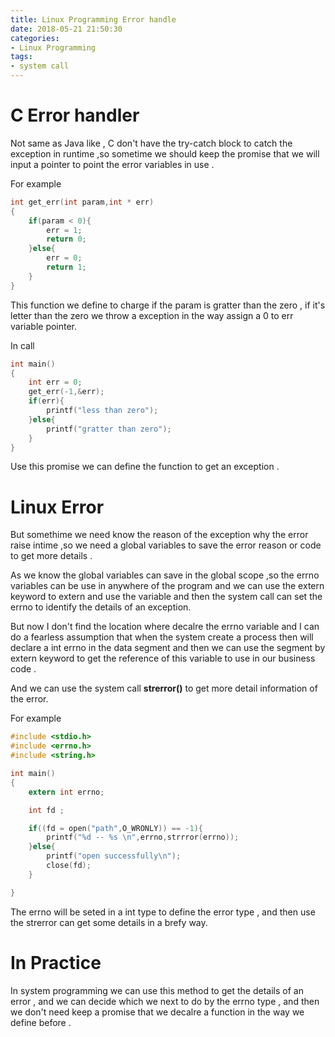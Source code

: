 ```yaml
---
title: Linux Programming Error handle
date: 2018-05-21 21:50:30
categories:
- Linux Programming
tags:
- system call
---
```


# C Error handler

Not same as Java like , C don't have the try-catch block to catch the exception in runtime ,so sometime we should keep the promise that we will input a pointer to point the error variables in use .

<!--more-->

For example 

```c
int get_err(int param,int * err)
{
    if(param < 0){
        err = 1;
        return 0;
    }else{
        err = 0;
        return 1;
    }
}
```

This function we define to charge if the param is gratter than the zero , if it's letter than the zero we throw a exception in the way assign a 0 to err variable pointer.

In call 

```c
int main()
{
    int err = 0;
    get_err(-1,&err);
    if(err){
        printf("less than zero");
    }else{
        printf("gratter than zero");
    }
}
```

Use this promise we can define the function to get an exception .

# Linux Error

But somethime we need know the reason of the exception why the error raise intime ,so we need a global variables to save the error reason or code to get more details .

As we know the global variables can save in the global scope ,so the errno variables can be use in anywhere of the program and we can use the extern keyword to extern and use the variable and then the system call can set the errno to identify the details of an exception.

But now I don't find the location where decalre the errno variable and I can do a fearless assumption that when the system create a process then will declare a int errno in the data segment and then we can use the segment by extern keyword to get the reference of this variable to use in our business code .

And we can use the system call **strerror()** to get more detail information of the error.

For example 

```c
#include <stdio.h>
#include <errno.h>
#include <string.h>

int main()
{
    extern int errno;

    int fd ;

    if((fd = open("path",O_WRONLY)) == -1){
        printf("%d -- %s \n",errno,strrror(errno));
    }else{
        printf("open successfully\n");
        close(fd);
    }

}
```

The errno will be seted in a int type to define the error type , and then use the strerror can get some details in a brefy way.
 
# In Practice

In system programming we can use this method to get the details of an error , and we can decide which we next to do by the errno type , and then we don't need keep a promise that we decalre a function in the way we define before .